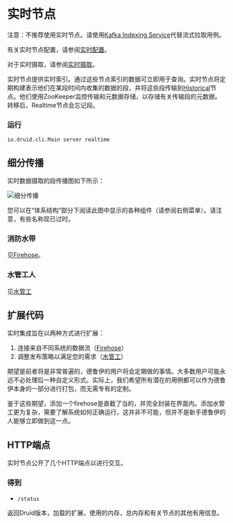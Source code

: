 # 实时节点

注意：不推荐使用实时节点。请使用[Kafka Indexing Service](http://druid.io/docs/0.12.3/development/extensions-core/kafka-ingestion.html)代替流式拉取用例。

有关实时节点配置，请参阅[实时配置](http://druid.io/docs/0.12.3/configuration/realtime.html)。

对于实时摄取，请参阅[实时摄取](http://druid.io/docs/0.12.3/ingestion/stream-ingestion.html)。

实时节点提供实时索引。通过这些节点索引的数据可立即用于查询。实时节点将定期构建表示他们在某段时间内收集的数据的段，并将这些段传输到[Historical](http://druid.io/docs/0.12.3/design/historical.html)节点。他们使用ZooKeeper监控传输和元数据存储，以存储有关传输段的元数据。转移后，Realtime节点会忘记段。

### 运行

```text
io.druid.cli.Main server realtime
```

## 细分传播

实时数据摄取的段传播图如下所示：

![细分传播](http://druid.io/docs/img/segmentPropagation.png)

您可以在“体系结构”部分下阅读此图中显示的各种组件（请参阅右侧菜单）。请注意，有些名称现已过时。

### 消防水带

见[Firehose](http://druid.io/docs/0.12.3/ingestion/firehose.html)。

### 水管工人

见[水管工](http://druid.io/docs/0.12.3/design/plumber.html)

## 扩展代码

实时集成旨在以两种方式进行扩展：

1. 连接来自不同系统的数据流（[Firehose](https://github.com/druid-io/druid-api/blob/master/src/main/java/io/druid/data/input/FirehoseFactory.java)）
2. 调整发布策略以满足您的需求（[水管工](https://github.com/druid-io/druid/blob/master/server/src/main/java/io/druid/segment/realtime/plumber/PlumberSchool.java)）

期望是前者将是非常普遍的，德鲁伊的用户将会定期做的事情。大多数用户可能永远不必处理后一种自定义形式。实际上，我们希望所有潜在的用例都可以作为德鲁伊本身的一部分进行打包，而无需专有的定制。

鉴于这些期望，添加一个firehose是直截了当的，并完全封装在界面内。添加水管工更为复杂，需要了解系统如何正确运行，这并非不可能，但并不是新手德鲁伊的人能够立即做到这一点。

## HTTP端点

实时节点公开了几个HTTP端点以进行交互。

### 得到

- `/status`

返回Druid版本，加载的扩展，使用的内存，总内存和有关节点的其他有用信息。